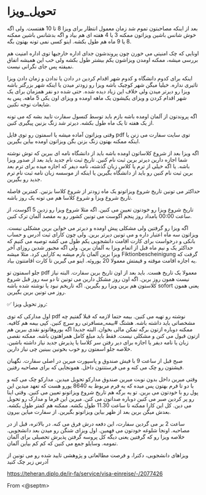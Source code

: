 # تحویل_ویزا

بعد از اینکه مصاحبتون تموم شد زمان معمول انتظار برای ویزا 8 تا 10 هفتست. ولی اگه خوش شانس باشین ویزاتون ممکنه 3 یا 4 هفته ای هم بیاد و اگه بدشانس باشین ممکنه 8 یا 9 ماه هم طول بکشه. اینو کسی نمی تونه بهتون بگه.

اونایی که چک امنیتی می خورن چون پروندشون جدای اداره خارجیها توی اداره امنیت هم بررسی میشه، ممکنه اومدن ویزاشون یکم بیشتر طول بکشه ولی خب این همیشه اتفاق نمیفته پس جای نگرانی نیست. 

اینکه برای کدوم دانشگاه و کدوم شهر اقدام کردین در دادن یا ندادن و زمان دادن ویزا تاثیری نداره. خیلیا میگن شهر کوچیک باشه ویزا رو زودتر میدن یا اینکه شهر بزرگتر باشه ویزا رو دیرتر میدن ولی خلاف این زیاد دیده شده. حتی شده دو نفر همزمان برای یک شهر اقدام کردن و ویزای یکیشون یک ماهه اومده و ویزای اون یکی 5 ماهه. پس به شایعات توجه نکنین. 

اگه پروندتون از آلمان اومده باشه بازم باید توسط کنسول سفارت تایید بشه که می تونه از یک هفته تا یک ماه طول بکشه. دیرتر شد زنگ بزنین پیگیری کنین. 

وقتی ویزاتون آماده میشه یا اسمتون رو توی فایل pdf توی سایت سفارت می زنن یا اینکه ممکنه بهتون زنگ بزنن بگن ویزاتون اومده بیاین بگیرین. 

اگه ویزا بعد از شروع کلاساتون اومده باشه باید از دانشگاه نامه ای ببرین که توش نوشته شما اجازه دارین دیرتر برین ثبت نام کنین. تاریخ ثبت نام جدید باید بعد از صدور ویزا باشه. یا اگه خیلی از ترم یا کلاس زبان گذشته، نامه دیفر که اجازه میده برای ترم بعد برین ثبت نام کنین رو باید از دانشگاه بگیرین یا اینکه از موسسه زبان نامه ثبت نام ترم جدید رو بگیرین. 

حداکثر می تونین تاریخ شروع ویزاتونو یک ماه زودتر از شروع کلاسا بزنین. کمترین فاصله تاریخ شروع ویزا و شروع کلاسا هم می تونه یک روز باشه. 

تاریخ شروع ویزا رو خودتون تعیین می کنین. اگه مثلا شروع ویزا رو زدین 5 آگوست، از ساعت 00:00 بامداد روز پنجم آگوست می تونین کشور رو به مقصد آلمان ترک کنین.  

اگه ویزا رو گرفتین ولی مشکلی پیش اومده و دیرتر می خواین برین مشکلی نیست. ویزاتون سه ماه اعتبار داره و می تونین دیرتر برین. ولی چون کارای ثبت آدرس و حساب بانکی و درخواست برای کارت اقامت دانشجویی یکم طول می کشه توصیه می کنیم که حداکثر یک و نیم ماه قبل از اتمام ویزا به آلمان برین. ولی اگه مجبور شدین روزای آخر ویزا برین آلمان بازم میشه یه کارایی کرد. مثلا میشه
 Fiktionbescheinigung
 گرفت که یه اجازه اقامت موقته و قیمتش معمولا 20 یوروئه. اینو می گیرین تا کارت اقامتتون بیاد. 

 جلو اسمتون تو pdf معمولا یک تاریخ هست. باید بعد از اون تاریخ برین سفارت. البته نیاز نیست همون روز برین. اگه اون روز مشکل دارین می تونین تا دو سه روز قبل شروع کلاستون هم برین ویزا رو بگیرین. اگه تاریخم نبود یا نوشته شده باشه sofort یعنی همون روز می تونین برین بگیرین. 

✅ روز تحویل ویزا:

 اول مدارکی که توی pdf نوشته رو تهیه می کنین. بیمه حتما لازمه که قبلا گفتیم چه مشخصاتی باید داشته باشه. هشتگ #بیمه_مسافرتی رو سرچ کنین. کپی بیمه هم کافیه. ممکنه دوباره ازتون برگه تمکن مالی بخوان. البته جدیدا اگه یوروهاتونو نقدی ببرین هم ازتون قبول می کنن و مشکلی نیست. فقط باید مبلغ کامل همراهتون باشه. ممکنه نقصی زبان یا نامه دیفر یا اجازه برای دیر رفتن سر کلاسا یا پذیرش جدید نیاز داشته باشین. خلاصه جلو اسمتون رو خوب بخونین ببینین چی نیاز دارین. 

صبح قبل از ساعت 9 با فیش صندوق و پاسپورت میرین در اصلی سفارت. نگهبان فیشتون رو چک می کنه و می فرستتتون داخل. همونجایی که برای مصاحبه رفتین.

وقتی میرین داخل بدون نوبت میرین صندوق مدارکو تحویل میدین. مدارکو چک می کنه و با دو تا فرم بهتون پس میده که یه فرم مربوط به 8640 یورو هست که تعهد میدین این پول رو با خودتون می برین. تو یه برگه هم تاریخ شروع ویزاتونو تعیین می کنین.  وقتی اینا رو پر کردین صبر می کنین دوباره صداتون می کنن. میرین این فرما و مدارک رو تحویل می دین. کل این کارا ممکنه تا ساعت 11.30 طول بکشه. ممکنه هم کمتر طول بکشه. بعدش میگن برین بعد از ظهر بیاین ویزاتونو بگیرین. از سفارت میاین بیرون. 

ساعت 2 بر می گردین سفارت، این دفعه درش فرق می کنه. در بالاتره، قبل از در مصاحبه. اونجا شلوغه خودتون می فهمین. اول ویزای شنگن رو میدن بعد دانشجویی. خلاصه ویزا رو که گرفتین یعنی دیگه کل پروسه گرفتن پذیرش تحصیلی برای آلمان تمومه. وسایلو جمع می کنین که کم کم بیاین آلمان.

ویزاهای دانشجویی، دکترا، و فرصت مطالعاتی و پژوهشی تایید شده رو می تونین از آدرس زیر چک کنید

https://teheran.diplo.de/ir-fa/service/visa-einreise/-/2077426

From <@septm>